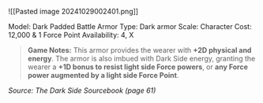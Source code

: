 ![[Pasted image 20241029002401.png]]

Model: Dark Padded Battle Armor
Type: Dark armor
Scale: Character
Cost: 12,000 & 1 Force Point
Availability: 4, X

> **Game Notes:** This armor provides the wearer with **+2D physical and energy**. The armor is also imbued with Dark Side energy, granting the wearer a **+1D bonus to resist light side Force powers**, or **any Force power augmented by a light side Force Point**. 

*Source: The Dark Side Sourcebook (page 61)*